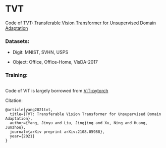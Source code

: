 # TVT
Code of [TVT: Transferable Vision Transformer for Unsupervised Domain Adaptation](https://arxiv.org/pdf/2108.05988.pdf)

### Datasets:

- Digit: MNIST, SVHN, USPS

- Object: Office, Office-Home, VisDA-2017

### Training:

```
```

Code of ViT is largely borrowed from [ViT-pytorch](https://github.com/jeonsworld/ViT-pytorch)

Citation:
```
@article{yang2021tvt,
  title={TVT: Transferable Vision Transformer for Unsupervised Domain Adaptation},
  author={Yang, Jinyu and Liu, Jingjing and Xu, Ning and Huang, Junzhou},
  journal={arXiv preprint arXiv:2108.05988},
  year={2021}
}
```
